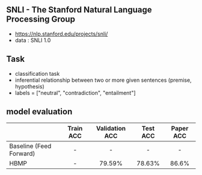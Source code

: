 ## SNLI - The Stanford Natural Language Processing Group
- https://nlp.stanford.edu/projects/snli/
- data : SNLI 1.0

## Task
- classification task
- inferential relationship between two or more given sentences (premise, hypothesis) 
- labels = ["neutral", "contradiction", "entailment"]  

## model evaluation
|                  | Train ACC | Validation ACC | Test ACC | Paper ACC |
| :--------------- | :-------: | :------------: | :------: | :------: |
| Baseline (Feed Forward)         |  -  |     -     |  -  |  -  |
| HBMP           |  -  |  79.59%  |  78.63%  |  86.6%  |
